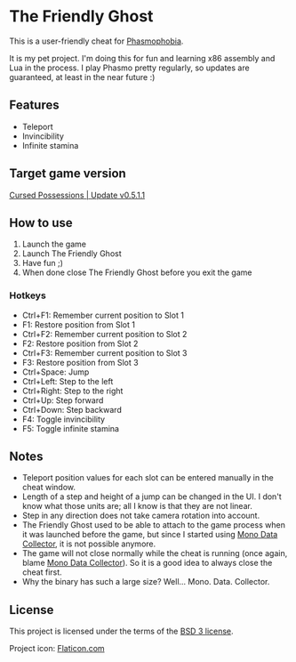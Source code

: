 # The Friendly Ghost

This is a user-friendly cheat for [Phasmophobia](https://store.steampowered.com/app/739630/Phasmophobia/).

It is my pet project. I'm doing this for fun and learning x86 assembly and Lua in the process. I play Phasmo pretty regularly, so updates are guaranteed, at least in the near future :)

## Features
- Teleport
- Invincibility
- Infinite stamina

## Target game version
[Cursed Possessions | Update v0.5.1.1](https://store.steampowered.com/news/app/739630/view/3099039480050972560)

## How to use
1. Launch the game
2. Launch The Friendly Ghost
3. Have fun ;)
4. When done close The Friendly Ghost before you exit the game

### Hotkeys
- Ctrl+F1: Remember current position to Slot 1
- F1: Restore position from Slot 1
- Ctrl+F2: Remember current position to Slot 2
- F2: Restore position from Slot 2
- Ctrl+F3: Remember current position to Slot 3
- F3: Restore position from Slot 3
- Ctrl+Space: Jump
- Ctrl+Left: Step to the left
- Ctrl+Right: Step to the right
- Ctrl+Up: Step forward
- Ctrl+Down: Step backward
- F4: Toggle invincibility
- F5: Toggle infinite stamina

## Notes
- Teleport position values for each slot can be entered manually in the cheat window.
- Length of a step and height of a jump can be changed in the UI. I don't know what those units are; all I know is that they are not linear.
- Step in any direction does not take camera rotation into account.
- The Friendly Ghost used to be able to attach to the game process when it was launched before the game, but since I started using [Mono Data Collector](https://wiki.cheatengine.org/index.php?title=Mono), it is not possible anymore.
- The game will not close normally while the cheat is running (once again, blame [Mono Data Collector](https://wiki.cheatengine.org/index.php?title=Mono)). So it is a good idea to always close the cheat first.
- Why the binary has such a large size? Well... Mono. Data. Collector.

## License
This project is licensed under the terms of the [BSD 3 license](https://opensource.org/licenses/BSD-3-Clause).

Project icon: [Flaticon.com](https://flaticon.com)
